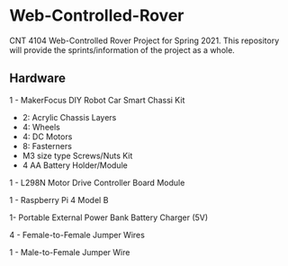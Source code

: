 # Web-Controlled-Rover
CNT 4104 Web-Controlled Rover Project for Spring 2021. This repository will provide the sprints/information of the project as a whole.


## Hardware
1 - MakerFocus DIY Robot Car Smart Chassi Kit
  * 2: Acrylic Chassis Layers
  * 4: Wheels
  * 4: DC Motors 
  * 8: Fasterners
  * M3 size type Screws/Nuts Kit
  * 4 AA Battery Holder/Module

1 - L298N Motor Drive Controller Board Module 

1 - Raspberry Pi 4 Model B

1- Portable External Power Bank Battery Charger (5V)

4 - Female-to-Female Jumper Wires

1 - Male-to-Female Jumper Wire
